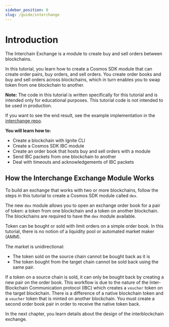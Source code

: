 ```yaml
---
sidebar_position: 0
slug: /guide/interchange
---
```


# Introduction

The Interchain Exchange is a module to create buy and sell orders between blockchains.

In this tutorial, you learn how to create a Cosmos SDK module that can create order pairs, buy orders, and sell orders.
You create order books and buy and sell orders across blockchains, which in turn enables you to swap token from one
blockchain to another.

**Note:** The code in this tutorial is written specifically for this tutorial and is intended only for educational
purposes. This tutorial code is not intended to be used in production.

If you want to see the end result, see the example implementation in
the [interchange repo](https://github.com/tendermint/interchange).

**You will learn how to:**

- Create a blockchain with Ignite CLI
- Create a Cosmos SDK IBC module
- Create an order book that hosts buy and sell orders with a module
- Send IBC packets from one blockchain to another
- Deal with timeouts and acknowledgements of IBC packets

## How the Interchange Exchange Module Works

To build an exchange that works with two or more blockchains, follow the steps in this tutorial to create a Cosmos SDK
module called `dex`.

The new `dex` module allows you to open an exchange order book for a pair of token: a token from one blockchain and a token
on another blockchain. The blockchains are required to have the `dex` module available.

Token can be bought or sold with limit orders on a simple order book. In this tutorial, there is no notion of a
liquidity pool or automated market maker (AMM).

The market is unidirectional:

- The token sold on the source chain cannot be bought back as it is
- The token bought from the target chain cannot be sold back using the same pair.

If a token on a source chain is sold, it can only be bought back by creating a new pair on the order book.
This workflow is due to the nature of the Inter-Blockchain Communication protocol (IBC) which creates a `voucher`
token on the target blockchain. There is a difference of a native blockchain token and a `voucher` token that is minted
on another blockchain. You must create a second order book pair in order to receive the native token back.

In the next chapter, you learn details about the design of the interblockchain exchange.
